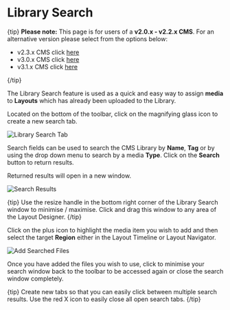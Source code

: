 <!--toc=layouts-->

# Library Search

{tip}
**Please note:** This page is for users of a **v2.0.x - v2.2.x CMS**. For an alternative version please select from the options below:

- v2.3.x CMS click [here](layouts_library_search_3.html)
- v3.0.x CMS click [here](layouts_library_search.html)
- v3.1.x CMS click [here](layouts_library_search.html)


{/tip}

The Library Search feature is used as a quick and easy way to assign **media** to **Layouts** which has already been uploaded to the Library.

Located on the bottom of the toolbar, click on the magnifying glass icon to create a new search tab.

![Library Search Tab](img/v2_layouts_library_tab.png)



Search fields can be used to search the CMS Library by **Name**, **Tag** or by using the drop down menu to search by a media **Type**. Click on the **Search** button to return results.

Returned results will open in a new window. 

![Search Results](img/v2_layouts_search_results.png)

{tip}
Use the resize handle in the bottom right corner of the Library Search window to minimise / maximise. Click and drag this window to any area of the Layout Designer.
{/tip}

Click on the plus icon to highlight the media item you wish to add and then select the target **Region** either in the Layout Timeline or Layout Navigator.

![Add Searched Files](img/v2_layouts_search_add_files.png)

Once you have added the files you wish to use, click to minimise your search window back to the toolbar to be accessed again or close the search window completely.

{tip}
Create new tabs so that you can easily click between multiple search results.
Use the red X icon to easily close all open search tabs.
{/tip}

